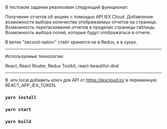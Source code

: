 В тестовом задании реализован следующий функционал:

Получение отчетов об акциях с помощью API IEX Cloud.
Добавление возможности выбора количества отображаемых отчетов на странице.
Возможность перетаскивания отчетов в пределах страницы таблицы.
Возможность выбора полей, которые будут отображаться в отчете.

В ветке "second-option" стейт хранится не в Redux, а в хуках.

---

Используемые технологии:

React,
React Router,
Redux Toolkit,
react-beautiful-dnd

---

В .env.local добавить ключ для API от https://iexcloud.io/ в переменную REACT_APP_IEX_TOKEN.

### `yarn install`

### `yarn start`

### `yarn build`
